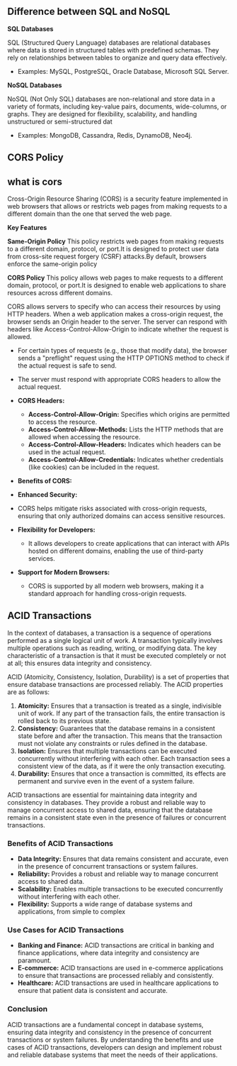 ## Difference between SQL and NoSQL

**SQL Databases**

SQL (Structured Query Language) databases are relational databases where data is stored in structured tables with predefined schemas. They rely on relationships between tables to organize and query data effectively.

- Examples: MySQL, PostgreSQL, Oracle Database, Microsoft SQL Server.

**NoSQL Databases**

NoSQL (Not Only SQL) databases are non-relational and store data in a variety of formats, including key-value pairs, documents, wide-columns, or graphs. They are designed for flexibility, scalability, and handling unstructured or semi-structured dat

- Examples: MongoDB, Cassandra, Redis, DynamoDB, Neo4j.

## CORS Policy

## what is cors

Cross-Origin Resource Sharing (CORS) is a security feature implemented in web browsers that allows or restricts web pages from making requests to a different domain than the one that served the web page.

**Key Features**

**Same-Origin Policy**
This policy restricts web pages from making requests to a different domain, protocol, or port.It is designed to protect user data from cross-site request forgery (CSRF) attacks.By default, browsers enforce the same-origin policy

**CORS Policy**
This policy allows web pages to make requests to a different domain, protocol, or port.It is designed to enable web applications to share resources across different domains.

CORS allows servers to specify who can access their resources by using HTTP headers.
When a web application makes a cross-origin request, the browser sends an Origin header to the server.
The server can respond with headers like Access-Control-Allow-Origin to indicate whether the request is allowed.

- For certain types of requests (e.g., those that modify data), the browser sends a "preflight" request using the HTTP OPTIONS method to check if the actual request is safe to send.
- The server must respond with appropriate CORS headers to allow the actual request.
- **CORS Headers:**

  - **Access-Control-Allow-Origin:** Specifies which origins are permitted to access the resource.
  - **Access-Control-Allow-Methods:** Lists the HTTP methods that are allowed when accessing the resource.
  - **Access-Control-Allow-Headers:** Indicates which headers can be used in the actual request.
  - **Access-Control-Allow-Credentials:** Indicates whether credentials (like cookies) can be included in the request.

- **Benefits of CORS:**
- **Enhanced Security:**

- CORS helps mitigate risks associated with cross-origin requests, ensuring that only authorized domains can access sensitive resources.
- **Flexibility for Developers:**

  - It allows developers to create applications that can interact with APIs hosted on different domains, enabling the use of third-party services.

- **Support for Modern Browsers:**

  - CORS is supported by all modern web browsers, making it a standard approach for handling cross-origin requests.

## ACID Transactions

In the context of databases, a transaction is a sequence of operations performed as a single logical unit of work. A transaction typically involves multiple operations such as reading, writing, or modifying data. The key characteristic of a transaction is that it must be executed completely or not at all; this ensures data integrity and consistency.

ACID (Atomicity, Consistency, Isolation, Durability) is a set of properties that ensure database transactions are processed reliably. The ACID properties are as follows:

1.  **Atomicity:** Ensures that a transaction is treated as a single, indivisible  unit of work. If any part of the transaction fails, the entire transaction is rolled back to its previous state.
2.  **Consistency:** Guarantees that the database remains in a consistent state before and after the transaction. This means that the transaction must not violate any constraints or rules defined in the database.
3.  **Isolation:** Ensures that multiple transactions can be executed concurrently without interfering with each other. Each transaction sees a consistent view of the data, as if it were the only transaction executing.
4.  **Durability:** Ensures that once a transaction is committed, its effects are permanent and survive even in the event of a system failure.

ACID transactions are essential for maintaining data integrity and consistency in databases. They provide a robust and reliable way to manage concurrent access to shared data, ensuring that the database remains in a consistent state even in the presence of failures or concurrent transactions.

### Benefits of ACID Transactions

- **Data Integrity:** Ensures that data remains consistent and accurate, even in the presence of
  concurrent transactions or system failures.
- **Reliability:** Provides a robust and reliable way to manage concurrent access to shared data.
- **Scalability:** Enables multiple transactions to be executed concurrently without interfering with each other.
- **Flexibility:** Supports a wide range of database systems and applications, from simple to complex

### Use Cases for ACID Transactions

- **Banking and Finance:** ACID transactions are critical in banking and finance applications, where
  data integrity and consistency are paramount.
- **E-commerce:** ACID transactions are used in e-commerce applications to ensure that
  transactions are processed reliably and consistently.
- **Healthcare:** ACID transactions are used in healthcare applications to ensure that patient data is
  consistent and accurate.

### Conclusion

ACID transactions are a fundamental concept in database systems, ensuring data integrity and consistency in the presence of concurrent transactions or system failures. By understanding the benefits and use cases of ACID transactions, developers can design and implement robust and reliable database systems that meet the needs of their applications.

